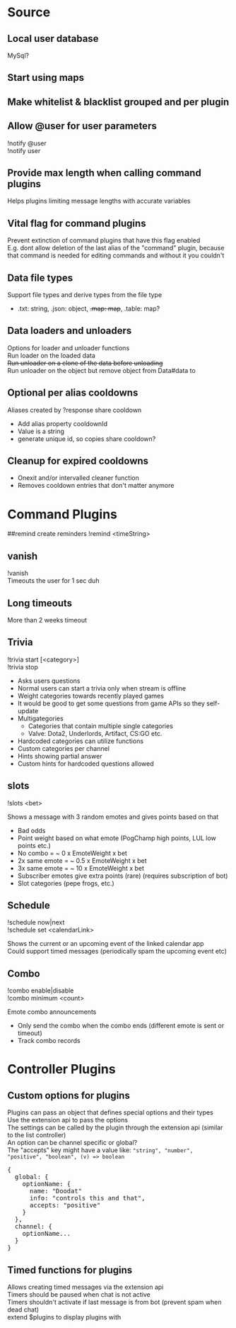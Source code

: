 
# Source

## Local user database 
MySql?

## Start using maps

## Make whitelist & blacklist grouped and per plugin

## Allow @user for user parameters
!notify @user  
!notify user  

## Provide max length when calling command plugins
Helps plugins limiting message lengths with accurate variables  

## Vital flag for command plugins
Prevent extinction of command plugins that have this flag enabled  
E.g. dont allow deletion of the last alias of the "command" plugin, because that command is needed for editing commands and without it you couldn't

## Data file types
Support file types and derive types from the file type  

- .txt: string, .json: object, ~~.map: map~~, .table: map?

## Data loaders and unloaders

Options for loader and unloader functions  
Run loader on the loaded data  
~~Run unloader on a clone of the data before unloading~~  
Run unloader on the object but remove object from Data#data to  

## Optional per alias cooldowns
Aliases created by ?response share cooldown  

- Add alias property cooldownId  
- Value is a string  
- generate unique id, so copies share cooldown?  

## Cleanup for expired cooldowns
- Onexit and/or intervalled cleaner function  
- Removes cooldown entries that don't matter anymore  

# Command Plugins

##remind create reminders
!remind \<timeString>  

## vanish
!vanish  
Timeouts the user for 1 sec duh  

## Long timeouts
More than 2 weeks timeout

## Trivia
!trivia start [\<category>]  
!trivia stop  

- Asks users questions
- Normal users can start a trivia only when stream is offline
- Weight categories towards recently played games
- It would be good to get some questions from game APIs so they self-update
- Multigategories
  - Categories that contain multiple single categories
  - Valve: Dota2, Underlords, Artifact, CS:GO etc.
- Hardcoded categories can utilize functions
- Custom categories per channel
- Hints showing partial answer
- Custom hints for hardcoded questions allowed

## slots
!slots \<bet>  

Shows a message with 3 random emotes and gives points based on that
- Bad odds
- Point weight based on what emote (PogChamp high points, LUL low points etc.)
- No combo = ~ 0 x EmoteWeight x bet
- 2x same emote = ~ 0.5 x EmoteWeight x bet
- 3x same emote = ~ 10 x EmoteWeight x bet
- Subscriber emotes give extra points (rare) (requires subscription of bot)
- Slot categories (pepe frogs, etc.)

## Schedule
!schedule now|next  
!schedule set \<calendarLink>  

Shows the current or an upcoming event of the linked calendar app  
Could support timed messages (periodically spam the upcoming event etc)  

## Combo
!combo enable|disable  
!combo minimum \<count>  

Emote combo announcements
- Only send the combo when the combo ends (different emote is sent or timeout)
- Track combo records

# Controller Plugins

## Custom options for plugins

Plugins can pass an object that defines special options and their types  
Use the extension api to pass the options  
The settings can be called by the plugin through the extension api (similar to the list controller)  
An option can be channel specific or global?  
The "accepts" key might have a value like: `"string", "number", "positive", "boolean", (v) => boolean`
<pre>
{
  global: {
    optionName: {
      name: "Doodat"
      info: "controls this and that",
      accepts: "positive"
    }
  },
  channel: {
    optionName...
  }
}
</pre>

## Timed functions for plugins

Allows creating timed messages via the extension api  
Timers should be paused when chat is not active  
Timers shouldn't activate if last message is from bot (prevent spam when dead chat)  
extend $plugins to display plugins with  

